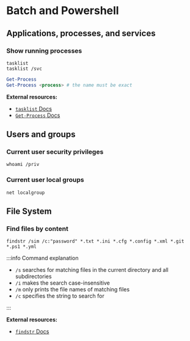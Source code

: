 # Batch and Powershell

## Applications, processes, and services

### Show running processes

```batch title="cmd.exe"
tasklist
tasklist /svc
```

```powershell title="PowerShell"
Get-Process
Get-Process <process> # the name must be exact
```

**External resources:**

- [`tasklist` Docs](https://docs.microsoft.com/en-us/windows-server/administration/windows-commands/tasklist)
- [`Get-Process` Docs](https://docs.microsoft.com/en-us/powershell/module/microsoft.powershell.management/get-process)

## Users and groups

### Current user security privileges

```batch title="cmd.exe"
whoami /priv
```

### Current user local groups

```batch title="cmd.exe"
net localgroup
```

## File System

### Find files by content

```batch title="Search for 'password' using findstr"
findstr /sim /c:"password" *.txt *.ini *.cfg *.config *.xml *.git *.ps1 *.yml
```

:::info Command explanation

- `/s` searches for matching files in the current directory and all subdirectories
- `/i` makes the search case-insensitive
- `/m` only prints the file names of matching files
- `/c` specifies the string to search for

:::

**External resources:**

- [`findstr` Docs](https://docs.microsoft.com/en-us/windows-server/administration/windows-commands/findstr)